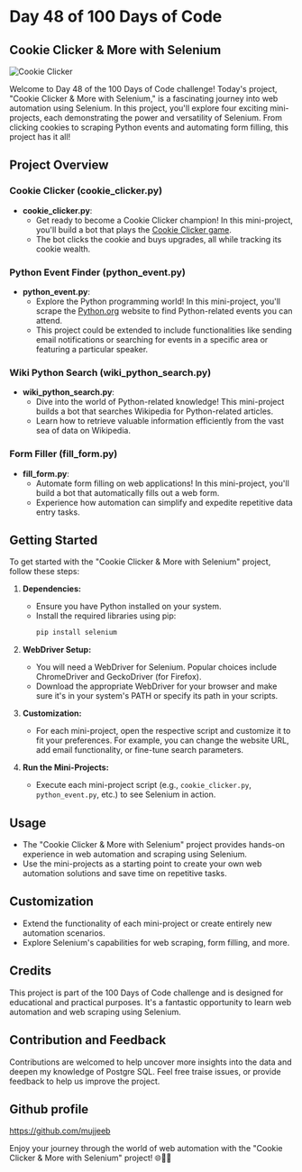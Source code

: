 # Day 48 of 100 Days of Code

## Cookie Clicker & More with Selenium

![Cookie Clicker](https://example.com/cookie_clicker.jpg)

Welcome to Day 48 of the 100 Days of Code challenge! Today's project, "Cookie Clicker & More with Selenium," is a fascinating journey into web automation using Selenium. In this project, you'll explore four exciting mini-projects, each demonstrating the power and versatility of Selenium. From clicking cookies to scraping Python events and automating form filling, this project has it all!

## Project Overview

### Cookie Clicker (cookie_clicker.py)

- **cookie_clicker.py**:
  - Get ready to become a Cookie Clicker champion! In this mini-project, you'll build a bot that plays the [Cookie Clicker game](http://orteil.dashnet.org/experiments/cookie/).
  - The bot clicks the cookie and buys upgrades, all while tracking its cookie wealth.

### Python Event Finder (python_event.py)

- **python_event.py**:
  - Explore the Python programming world! In this mini-project, you'll scrape the [Python.org](https://www.python.org/) website to find Python-related events you can attend.
  - This project could be extended to include functionalities like sending email notifications or searching for events in a specific area or featuring a particular speaker.

### Wiki Python Search (wiki_python_search.py)

- **wiki_python_search.py**:
  - Dive into the world of Python-related knowledge! This mini-project builds a bot that searches Wikipedia for Python-related articles.
  - Learn how to retrieve valuable information efficiently from the vast sea of data on Wikipedia.

### Form Filler (fill_form.py)

- **fill_form.py**:
  - Automate form filling on web applications! In this mini-project, you'll build a bot that automatically fills out a web form.
  - Experience how automation can simplify and expedite repetitive data entry tasks.

## Getting Started

To get started with the "Cookie Clicker & More with Selenium" project, follow these steps:

1. **Dependencies:**
   - Ensure you have Python installed on your system.
   - Install the required libraries using pip:
     ```bash
     pip install selenium
     ```

2. **WebDriver Setup:**
   - You will need a WebDriver for Selenium. Popular choices include ChromeDriver and GeckoDriver (for Firefox).
   - Download the appropriate WebDriver for your browser and make sure it's in your system's PATH or specify its path in your scripts.

3. **Customization:**
   - For each mini-project, open the respective script and customize it to fit your preferences. For example, you can change the website URL, add email functionality, or fine-tune search parameters.

4. **Run the Mini-Projects:**
   - Execute each mini-project script (e.g., `cookie_clicker.py`, `python_event.py`, etc.) to see Selenium in action.

## Usage

- The "Cookie Clicker & More with Selenium" project provides hands-on experience in web automation and scraping using Selenium.
- Use the mini-projects as a starting point to create your own web automation solutions and save time on repetitive tasks.

## Customization

- Extend the functionality of each mini-project or create entirely new automation scenarios.
- Explore Selenium's capabilities for web scraping, form filling, and more.

## Credits

This project is part of the 100 Days of Code challenge and is designed for educational and practical purposes. It's a fantastic opportunity to learn web automation and web scraping using Selenium.


## Contribution and Feedback

Contributions are welcomed to help uncover more insights into the data and deepen my knowledge of Postgre SQL. Feel free traise issues, or provide feedback to help us improve the project.


## Github profile
https://github.com/mujjeeb

Enjoy your journey through the world of web automation with the "Cookie Clicker & More with Selenium" project! 🌐🤖🍪